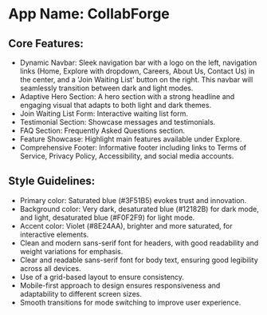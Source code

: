 # **App Name**: CollabForge

## Core Features:

- Dynamic Navbar: Sleek navigation bar with a logo on the left, navigation links (Home, Explore with dropdown, Careers, About Us, Contact Us) in the center, and a 'Join Waiting List' button on the right. This navbar will seamlessly transition between dark and light modes.
- Adaptive Hero Section: A hero section with a strong headline and engaging visual that adapts to both light and dark themes.
- Join Waiting List Form: Interactive waiting list form.
- Testimonial Section: Showcase messages and testimonials.
- FAQ Section: Frequently Asked Questions section.
- Feature Showcase: Highlight main features available under Explore.
- Comprehensive Footer: Informative footer including links to Terms of Service, Privacy Policy, Accessibility, and social media accounts.

## Style Guidelines:

- Primary color: Saturated blue (#3F51B5) evokes trust and innovation.
- Background color: Very dark, desaturated blue (#12182B) for dark mode, and light, desaturated blue (#F0F2F9) for light mode.
- Accent color: Violet (#8E24AA), brighter and more saturated, for interactive elements.
- Clean and modern sans-serif font for headers, with good readability and weight variations for emphasis.
- Clear and readable sans-serif font for body text, ensuring good legibility across all devices.
- Use of a grid-based layout to ensure consistency.
- Mobile-first approach to design ensures responsiveness and adaptability to different screen sizes.
- Smooth transitions for mode switching to improve user experience.